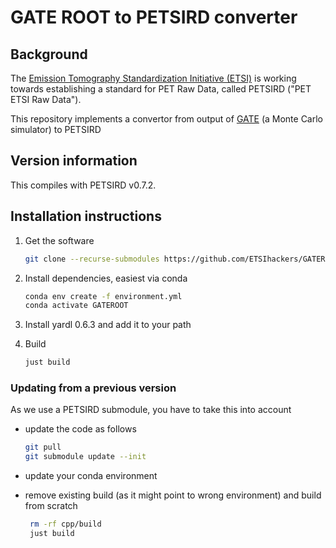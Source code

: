 # GATE ROOT to PETSIRD converter

## Background
The [Emission Tomography Standardization Initiative (ETSI)](https://etsinitiative.org/)
is working towards establishing a standard for PET Raw Data, called PETSIRD ("PET ETSI Raw Data").

This repository implements a convertor from output of [GATE](https://opengate.readthedocs.io/) (a Monte Carlo simulator) to PETSIRD

## Version information

This compiles with PETSIRD v0.7.2.

## Installation instructions
1. Get the software
   ```sh
   git clone --recurse-submodules https://github.com/ETSIhackers/GATEROOT.git
   ```
2. Install dependencies, easiest via conda
   ```sh
   conda env create -f environment.yml
   conda activate GATEROOT
   ```
3. Install yardl 0.6.3 and add it to your path

4. Build
   ```sh
   just build
   ```

### Updating from a previous version

As we use a PETSIRD submodule, you have to take this into account

- update the code as follows
  ```sh
  git pull
  git submodule update --init
  ```
- update your conda environment

- remove existing build (as it might point to wrong environment) and build from scratch
  ```sh
   rm -rf cpp/build
   just build
   ```



